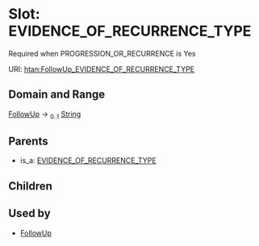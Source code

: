 
# Slot: EVIDENCE_OF_RECURRENCE_TYPE

Required when PROGRESSION_OR_RECURRENCE is Yes

URI: [htan:FollowUp_EVIDENCE_OF_RECURRENCE_TYPE](https://w3id.org/htan/FollowUp_EVIDENCE_OF_RECURRENCE_TYPE)


## Domain and Range

[FollowUp](FollowUp.md) &#8594;  <sub>0..1</sub> [String](types/String.md)

## Parents

 *  is_a: [EVIDENCE_OF_RECURRENCE_TYPE](EVIDENCE_OF_RECURRENCE_TYPE.md)

## Children


## Used by

 * [FollowUp](FollowUp.md)
